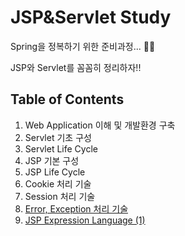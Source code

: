 # JSP&Servlet Study
Spring을 정복하기 위한 준비과정... :man_technologist:

JSP와 Servlet를 꼼꼼히 정리하자!!

## Table of Contents
1. Web Application 이해 및 개발환경 구축
2. Servlet 기초 구성
3. Servlet Life Cycle
4. JSP 기본 구성
5. JSP Life Cycle
6. Cookie 처리 기술
7. Session 처리 기술
8. [Error, Exception 처리 기술](https://github.com/juyonglee/JSP-Servlet-Study/tree/master/08.%20Error%2C%20Exception%20처리%20기술)
9. [JSP Expression Language (1)](https://github.com/juyonglee/JSP-Servlet-Study/tree/master/09.%20JSP%20Expression%20Language%20(1))